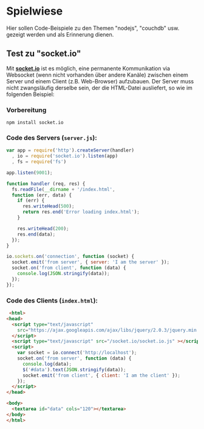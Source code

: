 # Spielwiese

Hier sollen Code-Beispiele zu den Themen "nodejs", "couchdb" usw. gezeigt werden und als Erinnerung dienen.

## Test zu "socket.io"

Mit **[socket.io](http://socket.io/)** ist es möglich, eine permanente Kommunikation via Websocket (wenn nicht vorhanden über andere Kanäle) zwischen einem Server und einem Client (z.B. Web-Browser) aufzubauen. Der Server muss nicht zwangsläufig derselbe sein, der die HTML-Datei ausliefert, so wie im folgenden Beispiel:

### Vorbereitung

```
npm install socket.io
```

### Code des Servers (`server.js`):

```javascript
var app = require('http').createServer(handler)
  , io = require('socket.io').listen(app)
  , fs = require('fs')

app.listen(9001);

function handler (req, res) {
  fs.readFile(__dirname + '/index.html',
  function (err, data) {
    if (err) {
      res.writeHead(500);
      return res.end('Error loading index.html');
    }

    res.writeHead(200);
    res.end(data);
  });
}

io.sockets.on('connection', function (socket) {
  socket.emit('from server', { server: 'I am the server' });
  socket.on('from client', function (data) {
    console.log(JSON.stringify(data));
  });
});
```

### Code des Clients (`index.html`):

```html
 <html>
<head>
  <script type="text/javascript"
    src="https://ajax.googleapis.com/ajax/libs/jquery/2.0.3/jquery.min.js">
  </script>
  <script type="text/javascript" src="/socket.io/socket.io.js" ></script>
  <script>
    var socket = io.connect('http://localhost');
    socket.on('from server', function (data) {
      console.log(data);
      $('#data').text(JSON.stringify(data));
      socket.emit('from client', { client: 'I am the client' });
    });
  </script>
</head>

<body>
  <textarea id="data" cols="120"></textarea>
</body>
</html>
```






